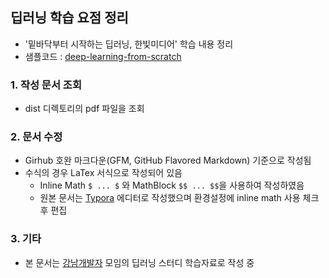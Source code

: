 ## 딥러닝 학습 요점 정리
* '밑바닥부터 시작하는 딥러닝, 한빛미디어' 학습 내용 정리
* 샘플코드 : [deep-learning-from-scratch](https://github.com/WegraLee/deep-learning-from-scratch)

### 1. 작성 문서 조회
* dist 디렉토리의 pdf 파일을 조회

### 2. 문서 수정
* Girhub 호완 마크다운(GFM, GitHub Flavored Markdown) 기준으로 작성됨 
* 수식의 경우 LaTex 서식으로 작성되어 있음 
    * Inline Math ```$ ... $``` 와 MathBlock ```$$ ... $$```을 사용하여 작성하였음
	* 원본 문서는 [Typora](https://typora.io/) 에디터로 작성했으며 환경설정에 inline math 사용 체크 후 편집

### 3. 기타
* 본 문서는 [강남개발자](https://www.facebook.com/gangnamio/) 모임의 딥러닝 스터디 학습자료로 작성 중
